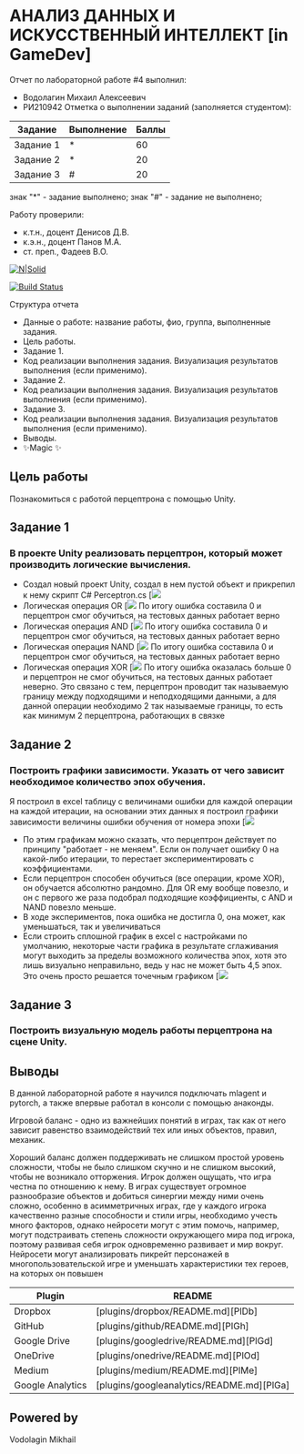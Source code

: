 # АНАЛИЗ ДАННЫХ И ИСКУССТВЕННЫЙ ИНТЕЛЛЕКТ [in GameDev]
Отчет по лабораторной работе #4 выполнил:
- Водолагин Михаил Алексеевич
- РИ210942
Отметка о выполнении заданий (заполняется студентом):

| Задание | Выполнение | Баллы |
| ------ | ------ | ------ |
| Задание 1 | * | 60 |
| Задание 2 | * | 20 |
| Задание 3 | # | 20 |

знак "*" - задание выполнено; знак "#" - задание не выполнено;

Работу проверили:
- к.т.н., доцент Денисов Д.В.
- к.э.н., доцент Панов М.А.
- ст. преп., Фадеев В.О.

[![N|Solid](https://cldup.com/dTxpPi9lDf.thumb.png)](https://nodesource.com/products/nsolid)

[![Build Status](https://travis-ci.org/joemccann/dillinger.svg?branch=master)](https://travis-ci.org/joemccann/dillinger)

Структура отчета

- Данные о работе: название работы, фио, группа, выполненные задания.
- Цель работы.
- Задание 1.
- Код реализации выполнения задания. Визуализация результатов выполнения (если применимо).
- Задание 2.
- Код реализации выполнения задания. Визуализация результатов выполнения (если применимо).
- Задание 3.
- Код реализации выполнения задания. Визуализация результатов выполнения (если применимо).
- Выводы.
- ✨Magic ✨

## Цель работы
Познакомиться с работой перцептрона с помощью Unity.

## Задание 1
### В проекте Unity реализовать перцептрон, который может производить логические вычисления.
- Создал новый проект Unity, создал в нем пустой объект и прикрепил к нему скрипт C# Perceptron.cs
[![](https://github.com/MikhaillVodolaginn/DA-in-GameDev-Lab4/blob/main/Снимок%20экрана%202022-12-02%20в%2019.32.02.png?raw=true)
- Логическая операция OR
[![](https://github.com/MikhaillVodolaginn/DA-in-GameDev-Lab4/blob/main/Снимок%20экрана%202022-12-02%20в%2019.41.35.png?raw=true)
По итогу ошибка составила 0 и перцептрон смог обучиться, на тестовых данных работает верно
- Логическая операция AND
[![](https://github.com/MikhaillVodolaginn/DA-in-GameDev-Lab4/blob/main/Снимок%20экрана%202022-12-02%20в%2019.37.50.png?raw=true)
По итогу ошибка составила 0 и перцептрон смог обучиться, на тестовых данных работает верно
- Логическая операция NAND
[![](https://github.com/MikhaillVodolaginn/DA-in-GameDev-Lab4/blob/main/Снимок%20экрана%202022-12-02%20в%2019.43.47.png?raw=true)
По итогу ошибка составила 0 и перцептрон смог обучиться, на тестовых данных работает верно
- Логическая операция XOR
[![](https://github.com/MikhaillVodolaginn/DA-in-GameDev-Lab4/blob/main/Снимок%20экрана%202022-12-02%20в%2019.45.58.png?raw=true)
По итогу ошибка оказалась больше 0 и перцептрон не смог обучиться, на тестовых данных работает неверно.
Это связано с тем, перцептрон проводит так называемую границу между подходящими и неподходящими данными, а для данной операции необходимо 2 так называемые границы, то есть как минимум 2 перцептрона, работающих в связке

## Задание 2
### Построить графики зависимости. Указать от чего зависит необходимое количество эпох обучения.

Я построил в excel таблицу с величинами ошибки для каждой операции на каждой итерации, на основании этих данных я построил графики зависимости величины ошибки обучения от номера эпохи
[![](https://github.com/MikhaillVodolaginn/DA-in-GameDev-Lab4/blob/main/Снимок%20экрана%202022-12-02%20в%2020.02.06.png?raw=true)
- По этим графикам можно сказать, что перцептрон действует по принципу "работает - не меняем". Если он получает ошибку 0 на какой-либо итерации, то перестает экспериментировать с коэффициентами.
- Если перцептрон способен обучиться (все операции, кроме XOR), он обучается абсолютно рандомно. Для OR ему вообще повезло, и он с первого же раза подобрал подходящие коэффициенты, с AND и NAND повезло меньше.
- В ходе экспериментов, пока ошибка не достигла 0, она может, как уменьшаться, так и увеличиваться
- Если строить сплошной график в excel с настройками по умолчанию, некоторые части графика в результате сглаживания могут выходить за пределы возможного количества эпох, хотя это лишь визуально неправильно, ведь у нас не может быть 4,5 эпох. Это очень просто решается точечным графиком
[![](https://github.com/MikhaillVodolaginn/DA-in-GameDev-Lab4/blob/main/Снимок%20экрана%202022-12-02%20в%2020.50.29.png?raw=true)

## Задание 3
### Построить визуальную модель работы перцептрона на сцене Unity.


## Выводы

В данной лабораторной работе я научился подключать mlagent и pytorch, а также впервые работал в консоли с помощью анаконды.

Игровой баланс - одно из важнейших понятий в играх, так как от него зависит равенство взаимодействий тех или иных объектов, правил, механик.

Хороший баланс должен поддерживать не слишком простой уровень сложности, чтобы не было слишком скучно и не слишком высокий, чтобы не возникало отторжения. Игрок должен ощущать, что игра честна по отношению к нему. В играх существует огромное разнообразие объектов и добиться синергии между ними очень сложно, особенно в асимметричных играх, где у каждого игрока качественно разные способности и стили игры, необходимо учесть много факторов, однако нейросети могут с этим помочь, например, могут подстраивать степень сложности окружающего мира под игрока, поэтому развивая себя игрок одновременно развивает и мир вокруг. Нейросети могут анализировать пикрейт персонажей в многопользовательской игре и уменьшать характеристики тех героев, на которых он повышен

| Plugin | README |
| ------ | ------ |
| Dropbox | [plugins/dropbox/README.md][PlDb] |
| GitHub | [plugins/github/README.md][PlGh] |
| Google Drive | [plugins/googledrive/README.md][PlGd] |
| OneDrive | [plugins/onedrive/README.md][PlOd] |
| Medium | [plugins/medium/README.md][PlMe] |
| Google Analytics | [plugins/googleanalytics/README.md][PlGa] |

## Powered by

Vodolagin Mikhail
